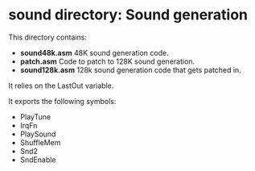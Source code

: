 # sound directory: Sound generation

This directory contains:

 * **sound48k.asm** 48K sound generation code.
 * **patch.asm** Code to patch to 128K sound generation.
 * **sound128k.asm** 128k sound generation code that gets patched in.

It relies on the LastOut variable.

It exports the following symbols:

 * PlayTune
 * IrqFn
 * PlaySound
 * ShuffleMem
 * Snd2
 * SndEnable
